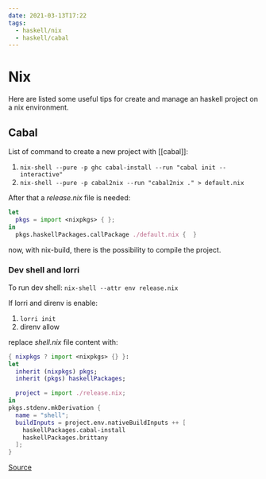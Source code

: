 ```yaml
---
date: 2021-03-13T17:22
tags:
  - haskell/nix
  - haskell/cabal
---
```


# Nix
Here are listed some useful tips for create and manage an haskell project on a nix environment.

## Cabal
List of command to create a new project with [[cabal]]:

1. `nix-shell --pure -p ghc cabal-install --run "cabal init --interactive"`
2. `nix-shell --pure -p cabal2nix --run "cabal2nix ." > default.nix`

After that a *release.nix* file is needed:

```nix
let
  pkgs = import <nixpkgs> { };
in
  pkgs.haskellPackages.callPackage ./default.nix {  }
```

now, with nix-build, there is the possibility to compile the project.

### Dev shell and lorri
To run dev shell: `nix-shell --attr env release.nix`

If lorri and direnv is enable:

1. `lorri init`
2. direnv allow

replace *shell.nix* file content with:

```nix
{ nixpkgs ? import <nixpkgs> {} }:
let
  inherit (nixpkgs) pkgs;
  inherit (pkgs) haskellPackages;

  project = import ./release.nix;
in
pkgs.stdenv.mkDerivation {
  name = "shell";
  buildInputs = project.env.nativeBuildInputs ++ [
    haskellPackages.cabal-install
    haskellPackages.brittany
  ];
}
```
[Source](https://maybevoid.com/posts/2019-01-27-getting-started-haskell-nix.html)
